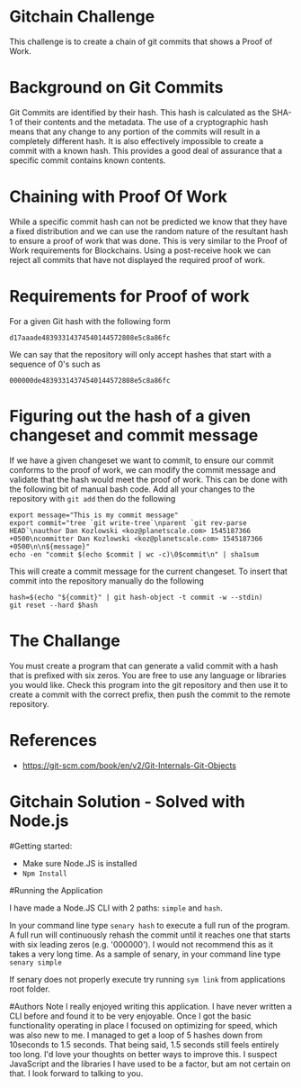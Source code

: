 # Gitchain Challenge

This challenge is to create a chain of git commits that shows a Proof of Work.

# Background on Git Commits

Git Commits are identified by their hash. This hash is calculated as the SHA-1 of their contents and the metadata. The use of a cryptographic hash means that any change to any portion of the commits will result in a completely different hash. It is also effectively impossible to create a commit with a known hash. This provides a good deal of assurance that a specific commit contains known contents.

# Chaining with Proof Of Work

While a specific commit hash can not be predicted we know that they have a fixed distribution and we can use the random nature of the resultant hash to ensure a proof of work that was done. This is very similar to the Proof of Work requirements for Blockchains. Using a post-receive hook we can reject all commits that have not displayed the required proof of work.

# Requirements for Proof of work
For a given Git hash with the following form

`d17aaade48393314374540144572808e5c8a86fc`

We can say that the repository will only accept hashes that start with a sequence of 0's such as

`000000de48393314374540144572808e5c8a86fc`

# Figuring out the hash of a given changeset and commit message

If we have a given changeset we want to commit, to ensure our commit conforms to the proof of work, we can modify the commit message and validate that the hash would meet the proof of work. This can be done with the following bit of manual bash code. Add all your changes to the repository with `git add` then do the following

```
export message="This is my commit message"
export commit="tree `git write-tree`\nparent `git rev-parse HEAD`\nauthor Dan Kozlowski <koz@planetscale.com> 1545187366 +0500\ncommitter Dan Kozlowski <koz@planetscale.com> 1545187366 +0500\n\n${message}"
echo -en "commit $(echo $commit | wc -c)\0$commit\n" | sha1sum
```

This will create a commit message for the current changeset. To insert that commit into the repository manually do the following

```
hash=$(echo "${commit}" | git hash-object -t commit -w --stdin)
git reset --hard $hash
```

# The Challange

You must create a program that can generate a valid commit with a hash that is prefixed with six zeros. You are free to use any language or libraries you would like. Check this program into the git repository and then use it to create a commit with the correct prefix, then push the commit to the remote repository.

# References
- https://git-scm.com/book/en/v2/Git-Internals-Git-Objects

# Gitchain Solution - Solved with Node.js

#Getting started:
* Make sure Node.JS is installed
* ```Npm Install```

#Running the Application

I have made a Node.JS CLI with 2 paths: ```simple``` and ```hash```.

In your command line type ```senary hash``` to execute a full run of the program. A full run will continuously rehash the commit until it reaches one that starts with six leading zeros (e.g. '000000'). I would not recommend this as it takes a very long time.
As a sample of senary, in your command line type ```senary simple```

If senary does not properly execute try running ```sym link``` from applications root folder.

#Authors Note
I really enjoyed writing this application. I have never written a CLI before and found it to be very enjoyable. Once I got the basic functionality operating in place I focused on optimizing for speed, which was also new to me. I managed to get a loop of 5 hashes down from 10seconds to 1.5 seconds. That being said, 1.5 seconds still feels entirely too long. I'd love your thoughts on better ways to improve this. I suspect JavaScript and the libraries I have used to be a factor, but am not certain on that. I look forward to talking to you.
